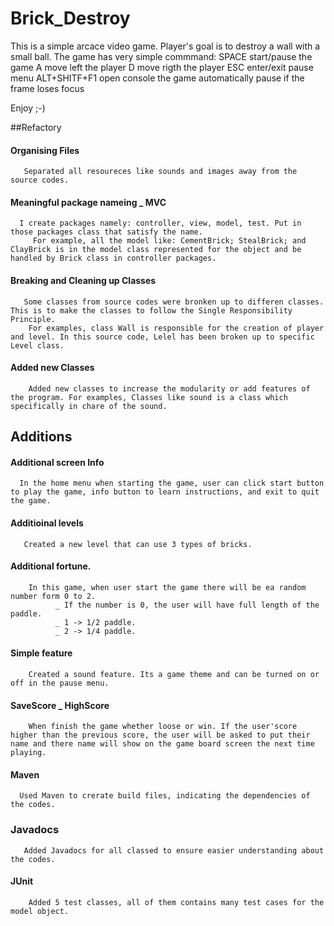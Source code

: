 # Brick_Destroy
This is a simple arcace video game.
Player's goal is to destroy a wall with a small ball.
The game has  very simple commmand:
SPACE start/pause the game
A move left the player
D move rigth the player
ESC enter/exit pause menu
ALT+SHITF+F1 open console
the game automatically pause if the frame loses focus


Enjoy ;-)

##Refactory

 #### Organising Files 
       Separated all resoureces like sounds and images away from the source codes.
 #### Meaningful package nameing _ MVC
      I create packages namely: controller, view, model, test. Put in those packages class that satisfy the name.
         For example, all the model like: CementBrick; StealBrick; and ClayBrick is in the model class represented for the object and be handled by Brick class in controller packages.
#### Breaking and Cleaning up Classes 
       Some classes from source codes were bronken up to differen classes. This is to make the classes to follow the Single Responsibility Principle.
        For examples, class Wall is responsible for the creation of player and level. In this source code, Lelel has been broken up to specific Level class.
 
 #### Added new Classes 
        Added new classes to increase the modularity or add features of the program. For examples, Classes like sound is a class which specifically in chare of the sound.
 
## Additions 
  #### Additional screen Info
      In the home menu when starting the game, user can click start button to play the game, info button to learn instructions, and exit to quit the game.
  #### Additioinal levels 
       Created a new level that can use 3 types of bricks.
  #### Additional fortune.
        In this game, when user start the game there will be ea random number form 0 to 2.
              _ If the number is 0, the user will have full length of the paddle.
              _ 1 -> 1/2 paddle.
              _ 2 -> 1/4 paddle.
  #### Simple feature
        Created a sound feature. Its a game theme and can be turned on or off in the pause menu.
  #### SaveScore _ HighScore
        When finish the game whether loose or win. If the user'score higher than the previous score, the user will be asked to put their name and there name will show on the game board screen the next time playing.
  #### Maven
      Used Maven to crerate build files, indicating the dependencies of the codes.
  ### Javadocs 
       Added Javadocs for all classed to ensure easier understanding about the codes.
  #### JUnit
        Added 5 test classes, all of them contains many test cases for the model object.
      
     


